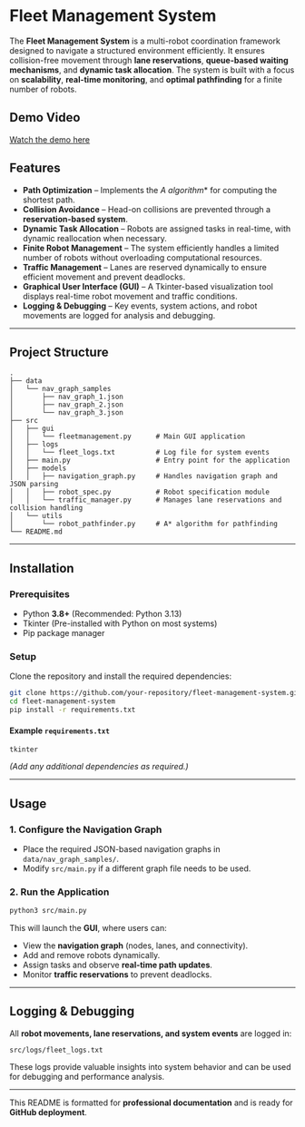 # Fleet Management System

The **Fleet Management System** is a multi-robot coordination framework designed to navigate a structured environment efficiently. It ensures collision-free movement through **lane reservations**, **queue-based waiting mechanisms**, and **dynamic task allocation**. The system is built with a focus on **scalability**, **real-time monitoring**, and **optimal pathfinding** for a finite number of robots.

## **Demo Video**  
[Watch the demo here](https://drive.google.com/file/d/1ERsoPKPq1699kIbkUajCJkFb7umSyccb/view?usp=sharing)

## **Features**

- **Path Optimization** – Implements the **A* algorithm** for computing the shortest path.
- **Collision Avoidance** – Head-on collisions are prevented through a **reservation-based system**.
- **Dynamic Task Allocation** – Robots are assigned tasks in real-time, with dynamic reallocation when necessary.
- **Finite Robot Management** – The system efficiently handles a limited number of robots without overloading computational resources.
- **Traffic Management** – Lanes are reserved dynamically to ensure efficient movement and prevent deadlocks.
- **Graphical User Interface (GUI)** – A Tkinter-based visualization tool displays real-time robot movement and traffic conditions.
- **Logging & Debugging** – Key events, system actions, and robot movements are logged for analysis and debugging.

---

## **Project Structure**

```
.
├── data
│   └── nav_graph_samples
│       ├── nav_graph_1.json
│       ├── nav_graph_2.json
│       └── nav_graph_3.json
├── src
│   ├── gui
│   │   └── fleetmanagement.py      # Main GUI application
│   ├── logs
│   │   └── fleet_logs.txt          # Log file for system events
│   ├── main.py                     # Entry point for the application
│   ├── models
│   │   ├── navigation_graph.py     # Handles navigation graph and JSON parsing
│   │   ├── robot_spec.py           # Robot specification module
│   │   └── traffic_manager.py      # Manages lane reservations and collision handling
│   └── utils
│       └── robot_pathfinder.py     # A* algorithm for pathfinding
└── README.md
```

---

## **Installation**

### **Prerequisites**

- Python **3.8+** (Recommended: Python 3.13)
- Tkinter (Pre-installed with Python on most systems)
- Pip package manager

### **Setup**

Clone the repository and install the required dependencies:

```bash
git clone https://github.com/your-repository/fleet-management-system.git
cd fleet-management-system
pip install -r requirements.txt
```

#### **Example `requirements.txt`**

```
tkinter
```

*(Add any additional dependencies as required.)*

---

## **Usage**

### **1. Configure the Navigation Graph**
- Place the required JSON-based navigation graphs in `data/nav_graph_samples/`.
- Modify `src/main.py` if a different graph file needs to be used.

### **2. Run the Application**

```bash
python3 src/main.py
```

This will launch the **GUI**, where users can:

- View the **navigation graph** (nodes, lanes, and connectivity).
- Add and remove robots dynamically.
- Assign tasks and observe **real-time path updates**.
- Monitor **traffic reservations** to prevent deadlocks.

---

## **Logging & Debugging**

All **robot movements, lane reservations, and system events** are logged in:

`src/logs/fleet_logs.txt`

These logs provide valuable insights into system behavior and can be used for debugging and performance analysis.

---

This README is formatted for **professional documentation** and is ready for **GitHub deployment**.

